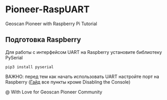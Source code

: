 # Pioneer-RaspUART
Geoscan Pioneer with Raspberry Pi Tutorial

## Подготовка Raspberry

Для работы с интерфейсом UART на Raspberry установите библиотеку PySerial

```
pip3 install pyserial
```
ВАЖНО: перед тем как начать использовать UART настройте порт на Raspberry ([Гайд](https://spellfoundry.com/2016/05/29/configuring-gpio-serial-port-raspbian-jessie-including-pi-3-4/) все пункты кроме Disabling the Console)

@ With Love for Geoscan Pioneer Community